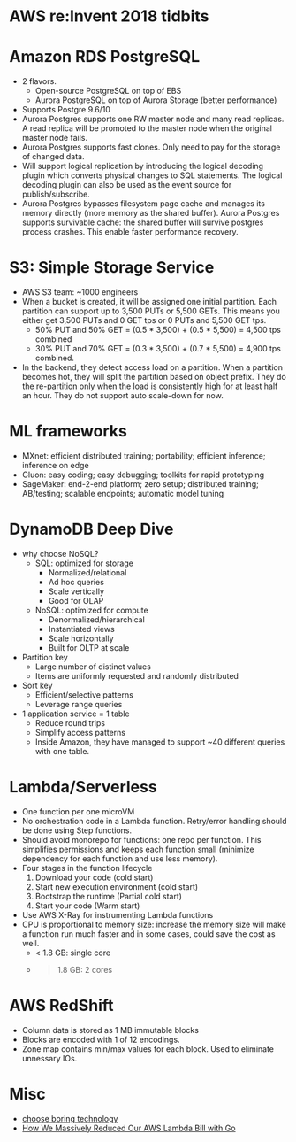 # AWS re:Invent 2018 tidbits


# Amazon RDS PostgreSQL 
 * 2 flavors.
    * Open-source PostgreSQL on top of EBS
    * Aurora PostgreSQL on top of Aurora Storage (better performance)   
 * Supports Postgre 9.6/10
 * Aurora Postgres supports one RW master node and many read replicas. A read replica will be promoted to the master node when the original master node fails. 
 * Aurora Postgres supports fast clones. Only need to pay for the storage of changed data.  
 * Will support logical replication by introducing the logical decoding plugin which converts physical changes to SQL statements. The logical decoding plugin can also be used as the event source for publish/subscribe. 
 * Aurora Postgres bypasses filesystem page cache and manages its memory directly (more memory as the shared buffer). Aurora Postgres supports survivable cache: the shared buffer will survive postgres process crashes. This enable faster performance recovery.  

# S3: Simple Storage Service 
 * AWS S3 team: ~1000 engineers
 * When a bucket is created, it will be assigned one initial partition. Each partition can support up to 3,500 PUTs or 5,500 GETs. This means you either get 3,500 PUTs and 0 GET tps or 0 PUTs and 5,500 GET tps. 
    * 50% PUT and 50% GET = (0.5 * 3,500) + (0.5 * 5,500) = 4,500 tps combined
    * 30% PUT and 70% GET = (0.3 * 3,500) + (0.7 * 5,500) = 4,900 tps combined. 
 * In the backend, they detect access load on a partition. When a partition becomes hot, they will split the partition based on object prefix. They do the re-partition only when the load is consistently high for at least half an hour. They do not support auto scale-down for now.  

# ML frameworks
 * MXnet: efficient distributed training; portability; efficient inference; inference on edge
 * Gluon: easy coding; easy debugging; toolkits for rapid prototyping
 * SageMaker: end-2-end platform; zero setup; distributed training; AB/testing; scalable endpoints; automatic model tuning

# DynamoDB Deep Dive
 * why choose NoSQL?
    * SQL: optimized for storage
        * Normalized/relational
        * Ad hoc queries
        * Scale vertically
        * Good for OLAP
    * NoSQL: optimized for compute
        * Denormalized/hierarchical
        * Instantiated views
        * Scale horizontally
        * Built for OLTP at scale
 * Partition key
    * Large number of distinct values
    * Items are uniformly requested and randomly distributed
 * Sort key
    * Efficient/selective patterns
    * Leverage range queries
 * 1 application service = 1 table
    * Reduce round trips
    * Simplify access patterns
    * Inside Amazon, they have managed to support ~40 different queries with one table. 

# Lambda/Serverless
 * One function per one microVM
 * No orchestration code in a Lambda function. Retry/error handling should be done using Step functions. 
 * Should avoid monorepo for functions: one repo per function. This simplifies permissions and keeps each function small (minimize dependency for each function and use less memory). 
 * Four stages in the function lifecycle
    1. Download your code (cold start)
    2. Start new execution environment (cold start)
    3. Bootstrap the runtime (Partial cold start)
    4. Start your code (Warm start) 
 * Use AWS X-Ray for instrumenting Lambda functions
 * CPU is proportional to memory size: increase the memory size will make a function run much faster and in some cases, could save the cost as well.
    * < 1.8 GB: single core
    * > 1.8 GB: 2 cores

# AWS RedShift
 * Column data is stored as 1 MB immutable blocks
 * Blocks are encoded with 1 of 12 encodings.
 * Zone map contains min/max values for each block. Used to eliminate unnessary IOs.

# Misc
* [choose boring technology][boring-tech]
* [How We Massively Reduced Our AWS Lambda Bill with Go][go-bill]

[boring-tech]: http://mcfunley.com/choose-boring-technology
[go-bill]: https://runbook.cloud/blog/posts/how-we-massively-reduced-our-aws-lambda-bill-with-go/
